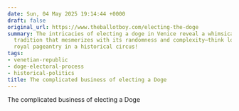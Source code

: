 ```yaml
---
date: Sun, 04 May 2025 19:14:44 +0000
draft: false
original_url: https://www.theballotboy.com/electing-the-doge
summary: The intricacies of electing a doge in Venice reveal a whimsical yet convoluted
  tradition that mesmerizes with its randomness and complexity—think lottery meets
  royal pageantry in a historical circus!
tags:
- venetian-republic
- doge-electoral-process
- historical-politics
title: The complicated business of electing a Doge
---
```


The complicated business of electing a Doge